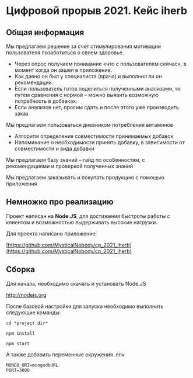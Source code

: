 # Цифровой прорыв 2021. Кейс iherb

## Общая информация

Мы предлагаем решение за счет стимулирования мотивации пользователя позаботиться о своем здоровье. 

- Через опрос получаем понимание «что с пользователем сейчас», в момент когда он зашел в приложение. 
- Как давно он был у специалиста (врача) и выполнил ли он рекомендации.
- Если пользователь готов поделиться полученными анализами, то путем сравнения с нормой – можно выявить возможную потребность в добавках.
- Если анализов нет, просим сдать и после этого уже производить заказ

Мы предлагаем пользоваться дневником потребления витаминов
- Алгоритм определения совместимости принимаемых добавок
- Напоминание о необходимости принять добавку, в зависимости от совместимости и вида добавки 

Мы предлагаем базу знаний – гайд по особенностям, с 
рекомендациями и проверкой полученных знаний 

Мы предлагаем заказывать и покупать продукцию с помощью приложения


## Немножко про реализацию

Проект написан на **Node.JS**, для достижения быстроты работы с клиентом и возможностью выдерживать высокие нагрузки.


Для проекта написано приложение:

[https://github.com/MysticalNobody/cp_2021_iherb](https://github.com/MysticalNobody/cp_2021_iherb)

## Сборка

Для начала, необходимо скачать и установать Node.JS

http://nodejs.org

После базовой настройки для запуска необходимо выполнить следующие команды:
```
cd *project dir*

npm install

npm start
```

А также добавить переменные окружения .env
```
MONGO_URI=mongodbURL
PORT=3000
```
